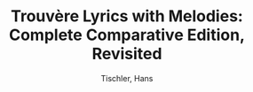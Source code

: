 ---
title: "Trouvère Lyrics with Melodies: Complete Comparative Edition, Revisited"
author: Tischler, Hans
volume: XXV
pages: 108
price: 46
isbn10: 1-896926-84-3
isbn13: 978-1-896926-84-1
publisher: IMM
place: Ottawa
year: 2006
---